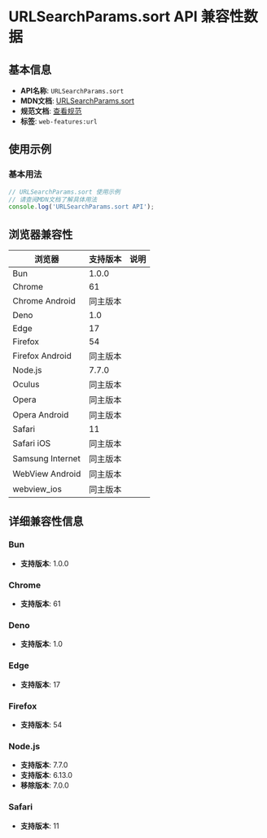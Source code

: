 # URLSearchParams.sort API 兼容性数据

## 基本信息

- **API名称**: `URLSearchParams.sort`
- **MDN文档**: [URLSearchParams.sort](https://developer.mozilla.org/docs/Web/API/URLSearchParams/sort)
- **规范文档**: [查看规范](https://url.spec.whatwg.org/#dom-urlsearchparams-sort)
- **标签**: `web-features:url`

## 使用示例

### 基本用法

```javascript
// URLSearchParams.sort 使用示例
// 请查阅MDN文档了解具体用法
console.log('URLSearchParams.sort API');
```

## 浏览器兼容性

| 浏览器 | 支持版本 | 说明 |
|--------|----------|------|
| Bun | 1.0.0 |  |
| Chrome | 61 |  |
| Chrome Android | 同主版本 |  |
| Deno | 1.0 |  |
| Edge | 17 |  |
| Firefox | 54 |  |
| Firefox Android | 同主版本 |  |
| Node.js | 7.7.0 |  |
| Oculus | 同主版本 |  |
| Opera | 同主版本 |  |
| Opera Android | 同主版本 |  |
| Safari | 11 |  |
| Safari iOS | 同主版本 |  |
| Samsung Internet | 同主版本 |  |
| WebView Android | 同主版本 |  |
| webview_ios | 同主版本 |  |

## 详细兼容性信息

### Bun

- **支持版本**: 1.0.0

### Chrome

- **支持版本**: 61

### Deno

- **支持版本**: 1.0

### Edge

- **支持版本**: 17

### Firefox

- **支持版本**: 54

### Node.js

- **支持版本**: 7.7.0
- **支持版本**: 6.13.0
- **移除版本**: 7.0.0

### Safari

- **支持版本**: 11

